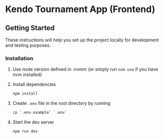 # Kendo Tournament App (Frontend)

## Getting Started

These instructions will help you set up the project locally for development and testing purposes.

### Installation

1. Use node version defined in .nvmrc (or simply run `nvm use` if you have nvm installed)

2. Install dependencies

    ```bash
    npm install
    ```

3. Create `.env` file in the root directory by running

    ```bash
    cp `.env.example` `.env`
    ```

4. Start the dev server

    ```bash
    npm run dev
    ```
